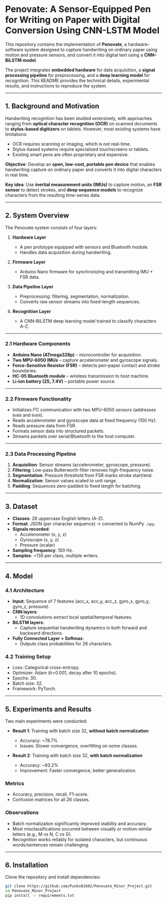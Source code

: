# Penovate: A Sensor-Equipped Pen for Writing on Paper with Digital Conversion Using CNN-LSTM Model

This repository contains the implementation of **Penovate**, a hardware–software system designed to capture handwriting on ordinary paper using motion and pressure sensors, and convert it into digital text using a **CNN–BiLSTM model**.

The project integrates **embedded hardware** for data acquisition, a **signal processing pipeline** for preprocessing, and a **deep learning model** for recognition. This README provides the technical details, experimental results, and instructions to reproduce the system.

---

## 1. Background and Motivation

Handwriting recognition has been studied extensively, with approaches ranging from **optical character recognition (OCR)** on scanned documents to **stylus-based digitizers** on tablets. However, most existing systems have limitations:

- OCR requires scanning or imaging, which is not real-time.  
- Stylus-based systems require specialized touchscreens or tablets.  
- Existing smart pens are often proprietary and expensive.

**Objective**: Develop an **open, low-cost, portable pen device** that enables handwriting capture on ordinary paper and converts it into digital characters in real time.  

**Key idea**: Use **inertial measurement units (IMUs)** to capture motion, an **FSR sensor** to detect strokes, and **deep sequence models** to recognize characters from the resulting time-series data.

---

## 2. System Overview

The Penovate system consists of four layers:

1. **Hardware Layer**  
   - A pen prototype equipped with sensors and Bluetooth module.  
   - Handles data acquisition during handwriting.  

2. **Firmware Layer**  
   - Arduino Nano firmware for synchronizing and transmitting IMU + FSR data.  

3. **Data Pipeline Layer**  
   - Preprocessing: filtering, segmentation, normalization.  
   - Converts raw sensor streams into fixed-length sequences.  

4. **Recognition Layer**  
   - A CNN–BiLSTM deep learning model trained to classify characters A–Z.  

---

### 2.1 Hardware Components

- **Arduino Nano (ATmega328p)** – microcontroller for acquisition.  
- **Two MPU-6050 IMUs** – capture accelerometer and gyroscope signals.  
- **Force-Sensitive Resistor (FSR)** – detects pen–paper contact and stroke boundaries.  
- **HC-05 Bluetooth module** – wireless transmission to host machine.  
- **Li-ion battery (2S, 7.4V)** – portable power source.  

---

### 2.2 Firmware Functionality

- Initializes I²C communication with two MPU-6050 sensors (addresses `0x68` and `0x69`).  
- Reads accelerometer and gyroscope data at fixed frequency (100 Hz).  
- Reads pressure data from FSR.  
- Formats sensor data into structured packets.  
- Streams packets over serial/Bluetooth to the host computer.  

---

### 2.3 Data Processing Pipeline

1. **Acquisition**: Sensor streams (accelerometer, gyroscope, pressure).  
2. **Filtering**: Low-pass Butterworth filter removes high-frequency noise.  
3. **Segmentation**: Pressure threshold from FSR marks stroke start/end.  
4. **Normalization**: Sensor values scaled to unit range.  
5. **Padding**: Sequences zero-padded to fixed length for batching.  

---

## 3. Dataset

- **Classes**: 26 uppercase English letters (A–Z).  
- **Format**: JSON (per character sequence) → converted to NumPy `.npy`.  
- **Signals recorded**:  
  - Accelerometer (x, y, z)  
  - Gyroscope (x, y, z)  
  - Pressure (scalar)  
- **Sampling frequency**: 100 Hz.  
- **Samples**: ~130 per class, multiple writers.  

---

## 4. Model

### 4.1 Architecture

- **Input**: Sequence of 7 features (acc_x, acc_y, acc_z, gyro_x, gyro_y, gyro_z, pressure).  
- **CNN layers**:  
  - 1D convolutions extract local spatial/temporal features.  
- **BiLSTM layers**:  
  - Capture sequential handwriting dynamics in both forward and backward directions.  
- **Fully Connected Layer + Softmax**:  
  - Outputs class probabilities for 26 characters.  

### 4.2 Training Setup

- Loss: Categorical cross-entropy.  
- Optimizer: Adam (lr=0.001, decay after 10 epochs).  
- Epochs: 30.  
- Batch size: 32.  
- Framework: PyTorch.  

---

## 5. Experiments and Results

Two main experiments were conducted:

- **Result 1**: Training with batch size 32, **without batch normalization**  
  - Accuracy: ~78.7%  
  - Issues: Slower convergence, overfitting on some classes.  

- **Result 2**: Training with batch size 32, **with batch normalization**  
  - Accuracy: ~93.2%  
  - Improvement: Faster convergence, better generalization.  

### Metrics

- Accuracy, precision, recall, F1-score.  
- Confusion matrices for all 26 classes.  

### Observations

- Batch normalization significantly improved stability and accuracy.  
- Most misclassifications occurred between visually or motion-similar letters (e.g., M vs N, C vs G).  
- Recognition works reliably for isolated characters, but continuous words/sentences remain challenging.  

---

## 6. Installation

Clone the repository and install dependencies:

```bash
git clone https://github.com/PunksB1602/Penovate_Minor_Project.git
cd Penovate_Minor_Project
pip install -r requirements.txt
